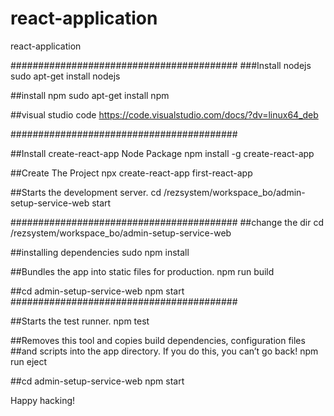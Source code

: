 # react-application
react-application

#########################################
###Install nodejs
sudo apt-get install nodejs


##install npm
sudo apt-get install npm

##visual studio code
https://code.visualstudio.com/docs/?dv=linux64_deb

#########################################


##Install create-react-app Node Package
npm install -g create-react-app


##Create The Project
npx create-react-app first-react-app

##Starts the development server.
cd /rezsystem/workspace_bo/admin-setup-service-web start
 
 
#########################################
##change the dir
cd /rezsystem/workspace_bo/admin-setup-service-web
 
##installing dependencies
sudo npm install 

##Bundles the app into static files for production.
npm run build

##cd admin-setup-service-web
npm start
#########################################

##Starts the test runner.
npm test
    
##Removes this tool and copies build dependencies, configuration files
##and scripts into the app directory. If you do this, you can’t go back!
npm run eject


##cd admin-setup-service-web
npm start



Happy hacking!

